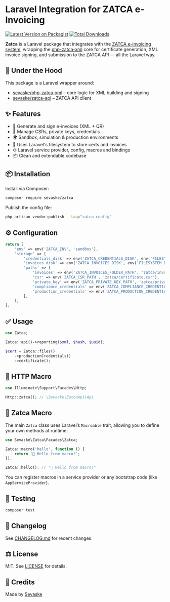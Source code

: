 # Laravel Integration for ZATCA e-Invoicing

[![Latest Version on Packagist](https://img.shields.io/packagist/v/sevaske/zatca.svg?style=flat-square)](https://packagist.org/packages/sevaske/zatca)
[![Total Downloads](https://img.shields.io/packagist/dt/sevaske/zatca.svg?style=flat-square)](https://packagist.org/packages/sevaske/zatca)

**Zatca** is a Laravel package that integrates with the [ZATCA e-invoicing system](https://zatca.gov.sa/), wrapping the [php-zatca-xml](https://github.com/sevaske/php-zatca-xml) core for certificate generation, XML invoice signing, and submission to the ZATCA API — all the Laravel way.

## 🧱 Under the Hood

This package is a Laravel wrapper around:

- [sevaske/php-zatca-xml](https://github.com/sevaske/php-zatca-xml) – core logic for XML building and signing
- [sevaske/zatca-api](https://github.com/sevaske/zatca-api) – ZATCA API client

## ✨ Features

- 🧾 Generate and sign e-invoices (XML + QR)
- 🔐 Manage CSRs, private keys, credentials
- 🌍 Sandbox, simulation & production environments
- 📂 Uses Laravel's filesystem to store certs and invoices
- ⚙️ Laravel service provider, config, macros and bindings
- 📦 Clean and extendable codebase

## 📦 Installation

Install via Composer:

```bash
composer require sevaske/zatca
```

Publish the config file:

```bash
php artisan vendor:publish --tag="zatca-config"
```

## ⚙️ Configuration

```php
return [
    'env' => env('ZATCA_ENV', 'sandbox'),
    'storage' => [
        'credentials_disk' => env('ZATCA_CREDENTIALS_DISK', env('FILESYSTEM_DISK', 'local')),
        'invoices_disk' => env('ZATCA_INVOICES_DISK', env('FILESYSTEM_DISK', 'local')),
        'paths' => [
            'invoices' => env('ZATCA_INVOICES_FOLDER_PATH', 'zatca/invoices'),
            'csr' => env('ZATCA_CSR_PATH', 'zatca/certificate.csr'),
            'private_key' => env('ZATCA_PRIVATE_KEY_PATH', 'zatca/private_key.pem'),
            'compliance_credentials' => env('ZATCA_COMPLIANCE_CREDENTIALS_PATH', 'zatca/compliance_credentials.json'),
            'production_credentials' => env('ZATCA_PRODUCTION_CREDENTIALS_PATH', 'zatca/production_credentials.json'),
        ],
    ],
];
```

## ✅ Usage

```php
use Zatca;

Zatca::api()->reporting($xml, $hash, $uuid);

$cert = Zatca::files()
    ->productionCredentials()
    ->certificate();
```

## 🔌 HTTP Macro

```php
use Illuminate\Support\Facades\Http;

Http::zatca(); // \Sevaske\ZatcaApi\Api
```

## 🧩 Zatca Macro

The main `Zatca` class uses Laravel’s `Macroable` trait, allowing you to define your own methods at runtime:

```php
use Sevaske\Zatca\Facades\Zatca;

Zatca::macro('hello', function () {
    return '👋 Hello from macro!';
});

Zatca::hello(); // "👋 Hello from macro!"
```

You can register macros in a service provider or any bootstrap code (like `AppServiceProvider`).

## 🧪 Testing

```bash
composer test
```

## 📜 Changelog

See [CHANGELOG.md](CHANGELOG.md) for recent changes.

## ⚖ License

MIT. See [LICENSE](LICENSE) for details.

## 🙌 Credits

Made by [Sevaske](https://github.com/sevaske)
